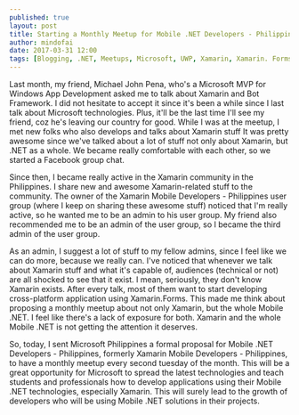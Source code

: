 ```yaml
---
published: true
layout: post
title: Starting a Monthly Meetup for Mobile .NET Developers - Philippines
author: mindofai
date: 2017-03-31 12:00
tags: [Blogging, .NET, Meetups, Microsoft, UWP, Xamarin, Xamarin. Forms]
---
```


Last month, my friend, Michael John Pena, who's a Microsoft MVP for Windows App Development asked me to talk about Xamarin and Bot Framework. I did not hesitate to accept it since it's been a while since I last talk about Microsoft technologies. Plus, it'll be the last time I'll see my friend, coz he's leaving our country for good. While I was at the meetup, I met new folks who also develops and talks about Xamarin stuff It was pretty awesome since we've talked about a lot of stuff not only about Xamarin, but .NET as a whole. We became really comfortable with each other, so we started a Facebook group chat. 

Since then, I became really active in the Xamarin community in the Philippines. I share new and awesome Xamarin-related stuff to the community. The owner of the Xamarin Mobile Developers - Philippines user group (where I keep on sharing these awesome stuff) noticed that I'm really active, so he wanted me to be an admin to his user group. My friend also recommended me to be an admin of the user group, so I became the third admin of the user group.

As an admin, I suggest a lot of stuff to my fellow admins, since I feel like we can do more, because we really can. I've noticed that whenever we talk about Xamarin stuff and what it's capable of, audiences (technical or not) are all shocked to see that it exist. I mean, seriously, they don't know Xamarin exists. After every talk, most of them want to start developing cross-platform application using Xamarin.Forms. This made me think about proposing a monthly meetup about not only Xamarin, but the whole Mobile .NET. I feel like there's a lack of exposure for both. Xamarin and the whole Mobile .NET is not getting the attention it deserves.

So, today, I sent Microsoft Philippines a formal proposal for Mobile .NET Developers - Philippines, formerly Xamarin Mobile Developers - Philippines, to have a monthly meetup every second tuesday of the month. This will be a great opportunity for Microsoft to spread the latest technologies and teach students and professionals how to develop applications using their Mobile .NET technologies, especially Xamarin. This will surely lead to the growth of developers who will be using Mobile .NET solutions in their projects.
